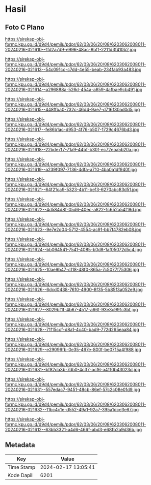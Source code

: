 # Hasil

## Foto C Plano

https://sirekap-obj-formc.kpu.go.id/d9d4/pemilu/pdpr/62/03/06/20/08/6203062008011-20240216-021610--1fd2a7d9-e996-48ac-8bf1-2211d3f410b2.jpg

https://sirekap-obj-formc.kpu.go.id/d9d4/pemilu/pdpr/62/03/06/20/08/6203062008011-20240216-021613--54c091cc-c7dd-4e55-beab-234fab93a483.jpg

https://sirekap-obj-formc.kpu.go.id/d9d4/pemilu/pdpr/62/03/06/20/08/6203062008011-20240216-021614--a296888a-526d-454a-a859-4afbae9cb491.jpg

https://sirekap-obj-formc.kpu.go.id/d9d4/pemilu/pdpr/62/03/06/20/08/6203062008011-20240216-021615--448ffba0-732c-46d4-9ae7-d716f30ad0d5.jpg

https://sirekap-obj-formc.kpu.go.id/d9d4/pemilu/pdpr/62/03/06/20/08/6203062008011-20240216-021617--fe86b1ac-d953-4f76-b507-1729c4676bd3.jpg

https://sirekap-obj-formc.kpu.go.id/d9d4/pemilu/pdpr/62/03/06/20/08/6203062008011-20240216-021618--22bde7f7-71a9-44bf-b30f-ec72eaa5b20a.jpg

https://sirekap-obj-formc.kpu.go.id/d9d4/pemilu/pdpr/62/03/06/20/08/6203062008011-20240216-021619--a239f097-7136-4dfa-a710-4ba0a1df940f.jpg

https://sirekap-obj-formc.kpu.go.id/d9d4/pemilu/pdpr/62/03/06/20/08/6203062008011-20240216-021621--64f21ca9-5323-4b11-be13-6270abc83d51.jpg

https://sirekap-obj-formc.kpu.go.id/d9d4/pemilu/pdpr/62/03/06/20/08/6203062008011-20240216-021622--4d584d8f-05d6-40ec-a822-1c652a54f18d.jpg

https://sirekap-obj-formc.kpu.go.id/d9d4/pemilu/pdpr/62/03/06/20/08/6203062008011-20240216-021623--9e7e2d04-5712-4554-ac91-bb7f4782eb08.jpg

https://sirekap-obj-formc.kpu.go.id/d9d4/pemilu/pdpr/62/03/06/20/08/6203062008011-20240216-021624--bb064541-7541-4085-b0d8-1af05072d5c4.jpg

https://sirekap-obj-formc.kpu.go.id/d9d4/pemilu/pdpr/62/03/06/20/08/6203062008011-20240216-021625--10ae9b47-c118-48f0-865a-7c5077f75306.jpg

https://sirekap-obj-formc.kpu.go.id/d9d4/pemilu/pdpr/62/03/06/20/08/6203062008011-20240216-021626--6dcd0438-7610-4900-8f35-5b85f3a052e9.jpg

https://sirekap-obj-formc.kpu.go.id/d9d4/pemilu/pdpr/62/03/06/20/08/6203062008011-20240216-021627--8029bf1f-4b67-4517-a66f-93e3c991c3bf.jpg

https://sirekap-obj-formc.kpu.go.id/d9d4/pemilu/pdpr/62/03/06/20/08/6203062008011-20240216-021628--71f15ccf-d8a1-4c40-bad9-772d295eaa84.jpg

https://sirekap-obj-formc.kpu.go.id/d9d4/pemilu/pdpr/62/03/06/20/08/6203062008011-20240216-021629--e29096fb-0e35-467e-800f-be0715a4f988.jpg

https://sirekap-obj-formc.kpu.go.id/d9d4/pemilu/pdpr/62/03/06/20/08/6203062008011-20240216-021631--bf82da3b-7db0-4c37-acf6-a4110b43023d.jpg

https://sirekap-obj-formc.kpu.go.id/d9d4/pemilu/pdpr/62/03/06/20/08/6203062008011-20240216-021631--557edac7-9451-48cb-86ef-57c2c08e01d9.jpg

https://sirekap-obj-formc.kpu.go.id/d9d4/pemilu/pdpr/62/03/06/20/08/6203062008011-20240216-021632--11bc4c1e-d552-49a1-92a7-395a1dce3e67.jpg

https://sirekap-obj-formc.kpu.go.id/d9d4/pemilu/pdpr/62/03/06/20/08/6203062008011-20240216-021612--63bb3321-a4d6-466f-abd3-e68fb2a9d36b.jpg


## Metadata

| Key        | Value               |
| ---------- | ------------------- |
| Time Stamp | 2024-02-17 13:05:41 |
| Kode Dapil | 6201                |




